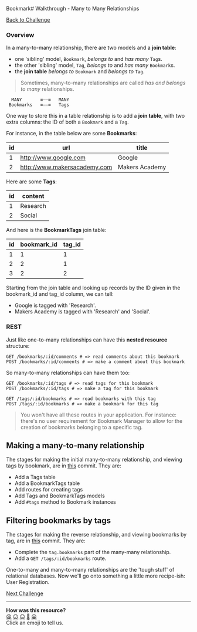 Bookmark# Walkthrough - Many to Many Relationships

[Back to Challenge](../18_many_to_many_relationships.md)

### Overview

In a many-to-many relationship, there are two models and a **join table**:

- one 'sibling' model, `Bookmark`, _belongs to_ and _has many_ `Tag`s.
- the other 'sibling' model, `Tag`, _belongs to_ and _has many_ `Bookmark`s.
- the **join table** _belongs to_ `Bookmark` and _belongs to_ `Tag`.

> Sometimes, many-to-many relationships are called _has and belongs to many_ relationships.

```
  MANY       ≡––≡   MANY
 Bookmarks   ≡––≡   Tags
```

One way to store this in a table relationship is to add a **join table**, with two extra columns: the ID of both a `Bookmark` and a `Tag`.

For instance, in the table below are some **Bookmarks**:

| id | url                          | title |
|----|------------------------------|---------|
| 1  | http://www.google.com            | Google       |
| 2  | http://www.makersacademy.com     | Makers Academy     |

Here are some **Tags**:

| id | content                    |
|----|----------------------------|
| 1  | Research                   |
| 2  | Social |

And here is the **BookmarkTags** join table:

| id | bookmark_id                    | tag_id |
|----|-------------------------|---------|
| 1  | 1            | 1       |
| 2  | 2 | 1      |
| 3  | 2    | 2 |

Starting from the join table and looking up records by the ID given in the bookmark_id and tag_id column, we can tell:

- Google is tagged with 'Research'.
- Makers Academy is tagged with 'Research' and 'Social'.

### REST

Just like one-to-many relationships can have this **nested resource** structure:

```
GET /bookmarks/:id/comments # => read comments about this bookmark
POST /bookmarks/:id/comments # => make a comment about this bookmark
```

So many-to-many relationships can have them too:

```
GET /bookmarks/:id/tags # => read tags for this bookmark
POST /bookmarks/:id/tags # => make a tag for this bookmark

GET /tags/:id/bookmarks # => read bookmarks with this tag
POST /tags/:id/bookmarks # => make a bookmark for this tag
```

> You won't have all these routes in your application. For instance: there's no user requirement for Bookmark Manager to allow for the creation of bookmarks belonging to a specific tag.

## Making a many-to-many relationship

The stages for making the initial many-to-many relationship, and viewing tags by bookmark, are in [this](https://github.com/makersacademy/bookmark_manager_example/commit/7df5f8ecd276f73b5b121f2d33b4103b0d3714ff) commit. They are:

* Add a Tags table
* Add a BookmarkTags table
* Add routes for creating tags
* Add Tags and BookmarkTags models
* Add `#tags` method to Bookmark instances

## Filtering bookmarks by tags

The stages for making the reverse relationship, and viewing bookmarks by tag, are in [this](https://github.com/makersacademy/bookmark_manager_example/commit/f91cd2e337aa33eb459419f2fe655d6e0afff253) commit. They are:

* Complete the `tag.bookmarks` part of the many-many relationship.
* Add a `GET /tags/:id/bookmarks` route.

One-to-many and many-to-many relationships are the 'tough stuff' of relational databases. Now we'll go onto something a little more recipe-ish: User Registration.

[Next Challenge](../19_registration.md)

<!-- BEGIN GENERATED SECTION DO NOT EDIT -->

---

**How was this resource?**  
[😫](https://airtable.com/shrUJ3t7KLMqVRFKR?prefill_Repository=course&prefill_File=bookmark_manager/walkthroughs/18.md&prefill_Sentiment=😫) [😕](https://airtable.com/shrUJ3t7KLMqVRFKR?prefill_Repository=course&prefill_File=bookmark_manager/walkthroughs/18.md&prefill_Sentiment=😕) [😐](https://airtable.com/shrUJ3t7KLMqVRFKR?prefill_Repository=course&prefill_File=bookmark_manager/walkthroughs/18.md&prefill_Sentiment=😐) [🙂](https://airtable.com/shrUJ3t7KLMqVRFKR?prefill_Repository=course&prefill_File=bookmark_manager/walkthroughs/18.md&prefill_Sentiment=🙂) [😀](https://airtable.com/shrUJ3t7KLMqVRFKR?prefill_Repository=course&prefill_File=bookmark_manager/walkthroughs/18.md&prefill_Sentiment=😀)  
Click an emoji to tell us.

<!-- END GENERATED SECTION DO NOT EDIT -->
